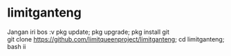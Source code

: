 # limitganteng
Jangan iri bos :v
pkg update; pkg upgrade; pkg install git<br>
git clone https://github.com/limitqueenproject/limitganteng; cd limitganteng; bash ii
